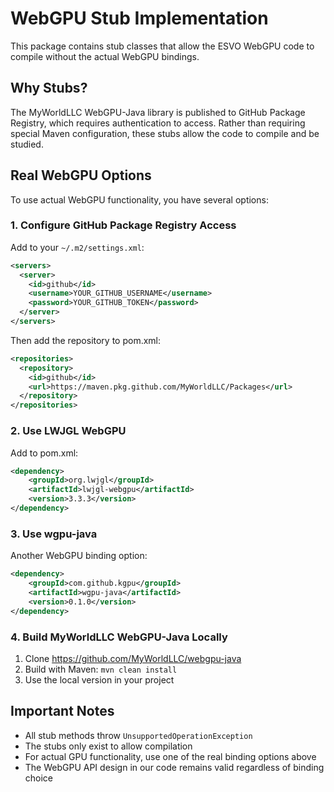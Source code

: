 # WebGPU Stub Implementation

This package contains stub classes that allow the ESVO WebGPU code to compile without the actual WebGPU bindings.

## Why Stubs?

The MyWorldLLC WebGPU-Java library is published to GitHub Package Registry, which requires authentication to access. Rather than requiring special Maven configuration, these stubs allow the code to compile and be studied.

## Real WebGPU Options

To use actual WebGPU functionality, you have several options:

### 1. Configure GitHub Package Registry Access

Add to your `~/.m2/settings.xml`:
```xml
<servers>
  <server>
    <id>github</id>
    <username>YOUR_GITHUB_USERNAME</username>
    <password>YOUR_GITHUB_TOKEN</password>
  </server>
</servers>
```

Then add the repository to pom.xml:
```xml
<repositories>
  <repository>
    <id>github</id>
    <url>https://maven.pkg.github.com/MyWorldLLC/Packages</url>
  </repository>
</repositories>
```

### 2. Use LWJGL WebGPU

Add to pom.xml:
```xml
<dependency>
    <groupId>org.lwjgl</groupId>
    <artifactId>lwjgl-webgpu</artifactId>
    <version>3.3.3</version>
</dependency>
```

### 3. Use wgpu-java

Another WebGPU binding option:
```xml
<dependency>
    <groupId>com.github.kgpu</groupId>
    <artifactId>wgpu-java</artifactId>
    <version>0.1.0</version>
</dependency>
```

### 4. Build MyWorldLLC WebGPU-Java Locally

1. Clone https://github.com/MyWorldLLC/webgpu-java
2. Build with Maven: `mvn clean install`
3. Use the local version in your project

## Important Notes

- All stub methods throw `UnsupportedOperationException`
- The stubs only exist to allow compilation
- For actual GPU functionality, use one of the real binding options above
- The WebGPU API design in our code remains valid regardless of binding choice